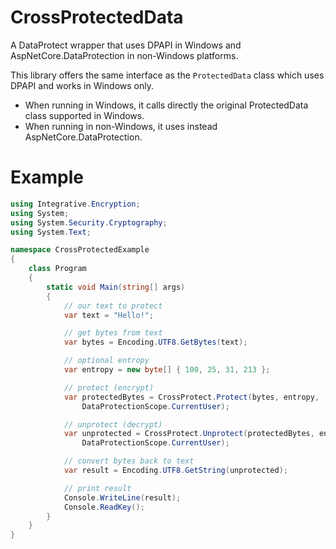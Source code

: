 # CrossProtectedData

A DataProtect wrapper that uses DPAPI in Windows and AspNetCore.DataProtection in non-Windows platforms.

This library offers the same interface as the `ProtectedData` class which uses DPAPI and works in Windows only.
- When running in Windows, it calls directly the original ProtectedData class supported in Windows.
- When running in non-Windows, it uses instead AspNetCore.DataProtection.

# Example

```csharp
using Integrative.Encryption;
using System;
using System.Security.Cryptography;
using System.Text;

namespace CrossProtectedExample
{
    class Program
    {
        static void Main(string[] args)
        {
            // our text to protect
            var text = "Hello!";

            // get bytes from text
            var bytes = Encoding.UTF8.GetBytes(text);

            // optional entropy
            var entropy = new byte[] { 100, 25, 31, 213 };

            // protect (encrypt)
            var protectedBytes = CrossProtect.Protect(bytes, entropy,
                DataProtectionScope.CurrentUser);

            // unprotect (decrypt)
            var unprotected = CrossProtect.Unprotect(protectedBytes, entropy,
                DataProtectionScope.CurrentUser);

            // convert bytes back to text
            var result = Encoding.UTF8.GetString(unprotected);

            // print result
            Console.WriteLine(result);
            Console.ReadKey();
        }
    }
}
```

